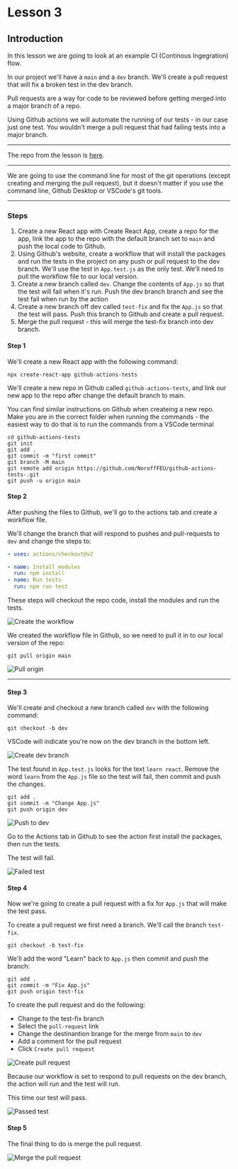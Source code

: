 # Lesson 3

## Introduction

In this lesson we are going to look at an example CI (Continous Ingegration) flow.

In our project we'll have a `main` and a `dev` branch. We'll create a pull request that will fix a broken test in the dev branch.

Pull requests are a way for code to be reviewed before getting merged into a major branch of a repo.

Using Github actions we will automate the running of our tests - in our case just one test. You wouldn't merge a pull request that had failing tests into a major branch.

---

The repo from the lesson is <a href="https://github.com/NoroffFEU/github-actions-tests" target="_blank">here</a>.

---

We are going to use the command line for most of the git operations (except creating and merging the pull request), but it doesn't matter if you use the command line, Github Desktop or VSCode's git tools.

---

### Steps

1. Create a new React app with Create React App, create a repo for the app, link the app to the repo with the default branch set to `main` and push the local code to Github.
2. Using Github's website, create a workflow that will install the packages and run the tests in the project on any push or pull request to the dev branch. We'll use the test in `App.test.js` as the only test. We'll need to pull the workflow file to our local version.
3. Create a new branch called `dev`. Change the contents of `App.js` so that the test will fail when it's run. Push the dev branch branch and see the test fail when run by the action
4. Create a new branch off dev called `test-fix` and fix the `App.js` so that the test will pass. Push this branch to Github and create a pull request.
5. Merge the pull request - this will merge the test-fix branch into dev branch.

#### Step 1

We'll create a new React app with the following command:

```
npx create-react-app github-actions-tests
```

We'll create a new repo in Github called `github-actions-tests`, and link our new app to the repo after change the default branch to main.

You can find similar instructions on Github when createing a new repo. Make you are in the correct folder when running the commands - the easiest way to do that is to run the commands from a VSCode terminal

```
cd github-actions-tests
git init
git add .
git commit -m "first commit"
git branch -M main
git remote add origin https://github.com/NoroffFEU/github-actions-tests-.git
git push -u origin main
```

#### Step 2

After pushing the files to Github, we'll go to the actions tab and create a workflow file.

We'll change the branch that will respond to pushes and pull-requests to `dev` and change the steps to:

```yml
- uses: actions/checkout@v2

- name: Install modules
  run: npm install
- name: Run tests
  run: npm run test
```

These steps will checkout the repo code, install the modules and run the tests.

<img src="/images/actions-test-1.gif" alt="Create the workflow" style="max-width: 800px">

We created the workflow file in Github, so we need to pull it in to our local version of the repo:

```
git pull origin main
```

<img src="/images/actions-test-2.gif" alt="Pull origin" style="max-width: 800px">

<!-- [Go to lesson 4](4) -->

---

#### Step 3

We'll create and checkout a new branch called `dev` with the following command:

```
git checkout -b dev
```

VSCode will indicate you're now on the dev branch in the bottom left.

<img src="/images/actions-test-3.gif" alt="Create dev branch" style="max-width: 800px">

The test found in `App.test.js` looks for the text `learn react`. Remove the word `learn` from the `App.js` file so the test will fail, then commit and push the changes.

```
git add .
git commit -m "Change App.js"
git push origin dev
```

<img src="/images/actions-test-4.gif" alt="Push to dev" style="max-width: 800px">

Go to the Actions tab in Github to see the action first install the packages, then run the tests.

The test will fail.

<img src="/images/actions-test-5.png" alt="Failed test" style="max-width: 800px">

#### Step 4

Now we're going to create a pull request with a fix for `App.js` that will make the test pass.

To create a pull request we first need a branch. We'll call the branch `test-fix`.

```
git checkout -b test-fix
```

We'll add the word "Learn" back to `App.js` then commit and push the branch:

```
git add .
git commit -m "Fix App.js"
git push origin test-fix
```

To create the pull request and do the following:

-   Change to the test-fix branch
-   Select the `pull-request` link
-   Change the destinantion brange for the merge from `main` to `dev`
-   Add a comment for the pull request
-   Click `Create pull request`

<img src="/images/actions-test-6.gif" alt="Create pull request" style="max-width: 800px">

Because our workflow is set to respond to pull requests on the dev branch, the action will run and the test will run.

This time our test will pass.

<img src="/images/actions-test-7.png" alt="Passed test" style="max-width: 800px">

#### Step 5

The final thing to do is merge the pull request.

<img src="/images/actions-test-8.gif" alt="Merge the pull request" style="max-width: 800px">
